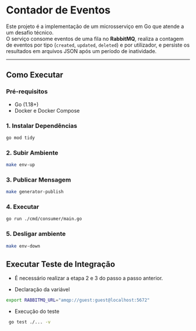 # Contador de Eventos

Este projeto é a implementação de um microsserviço em Go que atende a um desafio técnico.  
O serviço consome eventos de uma fila no **RabbitMQ**, realiza a contagem de eventos por tipo (`created`, `updated`, `deleted`) e por utilizador, e persiste os resultados em arquivos JSON após um período de inatividade.

---

## Como Executar

### Pré-requisitos
- Go (1.18+)  
- Docker e Docker Compose  

### 1. Instalar Dependências
```bash
go mod tidy
```
### 2. Subir Ambiente
```bash
make env-up
```
### 3. Publicar Mensagem
```bash
make generator-publish
```
### 4. Executar 
```bash
go run ./cmd/consumer/main.go
```
### 5. Desligar ambiente 
```bash
make env-down
```
## Executar Teste de Integração 

- É necessário realizar a etapa 2 e 3 do passo a passo anterior. 

- Declaração da variável
```bash
export RABBITMQ_URL="amqp://guest:guest@localhost:5672"
```
- Execução do teste 
```bash
 go test ./... -v
